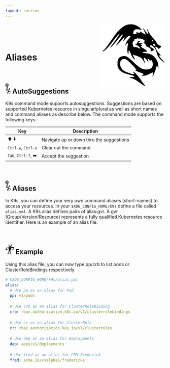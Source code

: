 ```yaml
---
layout: section
---
```


[<img src="/assets/sections/dragon_1.png" align="right" width="200" height="auto"/>](/)

<br/>
<br/>
<br/>

# Aliases

<br/>

## <img src="/assets/sections/overview.png" width="auto" height="32"/> AutoSuggestions

K9s command mode supports autosuggestions. Suggestions are based on supported Kubernetes resource in singular/plural as well as short names and command aliases as describe below. The command mode supports the following keys:

| Key                | Description                              |
| ------------------ | ---------------------------------------- |
| ⬆️ ⬇️                | Navigate up or down thru the suggestions |
| `Ctrl-w`, `Ctrl-u` | Clear out the command                    |
| `Tab`, `Ctrl-f`, ➡️ | Accept the suggestion                    |

<br/>

## <img src="/assets/sections/overview.png" width="auto" height="32"/> Aliases

In K9s, you can define your very own command aliases (short-names) to access your resources. In your `$XDG_CONFIG_HOME/k9s` define a file called `alias.yml`. A K9s alias defines pairs of alias:gvr. A gvr (Group/Version/Resource) represents a fully qualified Kubernetes resource identifier. Here is an example of an alias file:


<br/>

## <img src="/assets/sections/examples.png" width="auto" height="32"/> Example

Using this alias file, you can now type pp/crb to list pods or ClusterRoleBindings respectively.

```yaml
# $XDG_CONFIG_HOME/k9s/alias.yml
alias:
  # Use pp as an alias for Pod
  pp: v1/pods

  # Use crb as an alias for ClusterRoleBinding
  crb: rbac.authorization.k8s.io/v1/clusterrolebindings

  # Use cr as an alias for ClusterRole
  cr: rbac.authorization.k8s.io/v1/clusterroles

  # Use dep as an alias for Deployments
  dep: apps/v1/deployments

  # Use fred as an alias for CRD Frederick
  fred: acme.io/v1alpha1/fredericks
```
